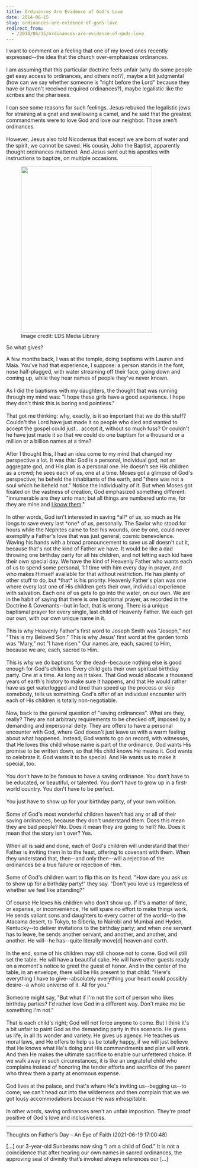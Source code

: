 ```yaml
---
title: Ordinances Are Evidence of God's Love
date: 2014-06-15
slug: ordinances-are-evidence-of-gods-love
redirect_from:
  - /2014/06/15/ordinances-are-evidence-of-gods-love
---
```


<div>I want to comment on a feeling that one of my loved ones recently expressed--the idea that the church over-emphasizes ordinances.</div><div> </div><div>I am assuming that this particular doctrine feels unfair (why do some people get easy access to ordinances, and others not?), maybe a bit judgmental (how can we say whether someone is "right before the Lord" because they have or haven't received required ordinances?), maybe legalistic like the scribes and the pharisees.</div><div> </div><div>I can see some reasons for such feelings. Jesus rebuked the legalistic jews for straining at a gnat and swallowing a camel, and he said that the greatest commandments were to love God and love our neighbor. Those aren't ordinances.</div><div> </div><div>However, Jesus also told Nicodemus that except we are born of water and the spirit, we cannot be saved. His cousin, John the <span class="il">Baptist</span>, apparently thought ordinances mattered. And Jesus sent out his apostles with instructions to <span class="il">baptize</span>, on multiple occasions.</div><div><figure><img class="" src="http://media.ldscdn.org/images/media-library/gospel-art/gospel-in-action/baptism-boy-asians-37810-gallery.jpg" alt="" width="354" height="447" /><figcaption>Image credit: LDS Media Library</figcaption></figure></div><div>So what gives?</div><p><!--more--></p><div>A few months back, I was at the temple, doing <span class="il">baptisms</span> with Lauren and Maia. You've had that experience, I suppose: a person stands in the font, nose half-plugged, with water streaming off their face, going down and coming up, while they hear names of people they've never known.</div><div> </div><div>As I did the <span class="il">baptisms</span> with my daughters, the thought that was running through my mind was: "I hope these girls have a good experience. I hope they don't think this is boring and pointless."</div><div> </div><div>That got me thinking: why, exactly, is it so important that we do this stuff? Couldn't the Lord have just made it so people who died and wanted to accept the gospel could just... accept it, without so much fuss? Or couldn't he have just made it so that we could do one <span class="il">baptism</span> for a thousand or a million or a billion names at a time?</div><div> </div><div>After I thought this, I had an idea come to my mind that changed my perspective a lot. It was this: God is a personal, individual god, not an aggregate god, and His plan is a personal one. He doesn't see His children as a crowd; he sees each of us, one at a time. Moses got a glimpse of God's perspective; he beheld the inhabitants of the earth, and "there was not a soul which he beheld not." Notice the individuality of it. But when Moses got fixated on the vastness of creation, God emphasized something different: "innumerable are they unto man; but all things are numbered unto me, for they are mine and <span style="text-decoration:underline;">I know them</span>." </div><div> </div><div>In other words, God isn't interested in saving *all* of us, so much as He longs to save every last *one* of us, personally. The Savior who stood for hours while the Nephites came to feel his wounds, one by one, could never exemplify a Father's love that was just general, cosmic benevolence. Waving his hands with a broad pronouncement to save us all doesn't cut it, because that's not the kind of Father we have. It would be like a dad throwing one birthday party for all his children, and not letting each kid have their own special day. We have the kind of Heavenly Father who wants each of us to spend some personal, 1:1 time with him every day in prayer, and who makes Himself available for that without restriction. He has plenty of other stuff to do, but *that* is his priority. Heavenly Father's plan was one where every last one of His children gets their own, individual experience with salvation. Each one of us gets to go into the water, on our own. We are in the habit of saying that there is one baptismal prayer, as recorded in the Doctrine & Covenants--but in fact, that is wrong. There is a unique baptismal prayer for every single, last child of Heavenly Father. We each get our own, with our own unique name in it.</div><div> </div><div>This is why Heavenly Father's first word to Joseph Smith was "Joseph," not "This is my Beloved Son." This is why Jesus' first word at the garden tomb was "Mary," not "I have risen." Our names are, each, sacred to Him, because we are, each, sacred to Him.</div><div> </div><div>This is why we do <span class="il">baptisms</span> for the dead--because nothing else is good enough for God's children. Every child gets their own spiritual birthday party. One at a time. As long as it takes. That God would allocate a thousand years of earth's history to make sure it happens, and that He would rather have us get waterlogged and tired than speed up the process or skip somebody, tells us something. God's offer of an individual encounter with each of His children is totally non-negotiable.</div><div> </div><div>Now, back to the general question of "saving ordinances". What are they, really? They are not arbitrary requirements to be checked off, imposed by a demanding and impersonal deity. They are offers to have a personal encounter with God, where God doesn't just leave us with a warm feeling about what happened. Instead, God wants to go on record, with witnesses, that He loves this child whose name is part of the ordinance. God wants His promise to be written down, so that His child knows He means it. God wants to celebrate it. God wants it to be special. And He wants us to make it special, too.</div><div> </div><div>You don't have to be famous to have a saving ordinance. You don't have to be educated, or beautiful, or talented. You don't have to grow up in a first-world country. You don't have to be perfect.</div><div> </div><div>You just have to show up for your birthday party, of your own volition.</div><div> </div><div>Some of God's most wonderful children haven't had any or all of their saving ordinances, because they don't understand them. Does this mean they are bad people? No. Does it mean they are going to hell? No. Does it mean that the story isn't over? Yes.</div><div> </div><div>When all is said and done, each of God's children will understand that their Father is inviting them in to the feast, offering to covenant with them. When they understand that, then--and only then--will a rejection of the ordinances be a true failure or rejection of Him.</div><div> </div><div>Some of God's children want to flip this on its head. "How dare you ask us to show up for a birthday party!" they say. "Don't you love us regardless of whether we feel like attending?"</div><div> </div><div>Of course He loves his children who don't show up. If it's a matter of time, or expense, or inconvenience, He will spare no effort to make things work. He sends valiant sons and daughters to every corner of the world--to the Atacama desert, to Tokyo, to Siberia, to Nairobi and Mumbai and Hyden, Kentucky--to deliver invitations to the birthday party; and when one servant has to leave, he sends another servant, and another, and another, and another. He will--he has--quite literally move[d] heaven and earth.</div><div> </div><div>In the end, some of his children may still choose not to come. God will still set the table. He will have a beautiful cake. He will have other guests ready on a moment's notice to greet the guest of honor. And in the center of the table, in an envelope, there will be His present to that child: "Here's everything I have to give--absolutely everything your heart could possibly desire--a whole universe of it. All for you."</div><div> </div><div>Someone might say, "But what if I'm not the sort of person who likes birthday parties? I'd rather love God in a different way. Don't make me be something I'm not."</div><div> </div><div>That is each child's right; God will not force anyone to come. But I think it's a bit unfair to paint God as the demanding party in this scenario. He gives us life, in all its wonder and variety. He gives us agency. He teaches us moral laws, and He offers to help us be totally happy, if we will just believe that He knows what He's doing and His commandments and plan will work. And then He makes the ultimate sacrifice to enable our unfettered choice. If we walk away in such circumstances, it is like an ungrateful child who complains instead of honoring the tender efforts and sacrifice of the parent who threw them a party at enormous expense.</div><div> </div><div>God lives at the palace, and that's where He's inviting us--begging us--to come; we can't head out into the wilderness and then complain that we we got lousy accommodations because He was inhospitable.</div><div> </div><div>In other words, saving ordinances aren't an unfair imposition. They're proof positive of God's love and inclusiveness.</div>



---

Thoughts on Father&#8217;s Day &#8211; An Eye of Faith (2021-06-19 17:00:48)

[…] our 3-year-old Sunbeams now sing “I am a child of God.” It is not a coincidence that after hearing our own names in sacred ordinances, the approving seal of divinity that’s invoked always references our […]